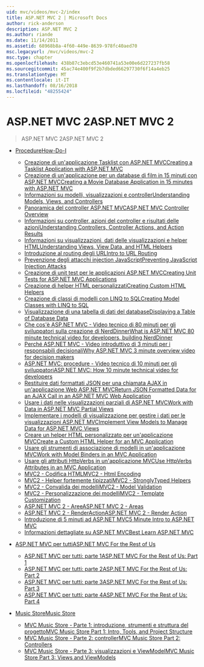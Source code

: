 ```yaml
---
uid: mvc/videos/mvc-2/index
title: ASP.NET MVC 2 | Microsoft Docs
author: rick-anderson
description: ASP.NET MVC 2
ms.author: riande
ms.date: 11/14/2011
ms.assetid: 68968b8a-4f60-449e-8639-978fc40aed70
msc.legacyurl: /mvc/videos/mvc-2
msc.type: chapter
ms.openlocfilehash: 438b87c3ebcd53e460741a53e00e6d227237fb58
ms.sourcegitcommit: 45ac74e400f9f2b7dbded66297730f6f14a4eb25
ms.translationtype: MT
ms.contentlocale: it-IT
ms.lasthandoff: 08/16/2018
ms.locfileid: "48255424"
---
```

<a name="aspnet-mvc-2"></a><span data-ttu-id="05c87-103">ASP.NET MVC 2</span><span class="sxs-lookup"><span data-stu-id="05c87-103">ASP.NET MVC 2</span></span>
====================
> <span data-ttu-id="05c87-104">ASP.NET MVC 2</span><span class="sxs-lookup"><span data-stu-id="05c87-104">ASP.NET MVC 2</span></span>


- [<span data-ttu-id="05c87-105">Procedure</span><span class="sxs-lookup"><span data-stu-id="05c87-105">How-Do-I</span></span>](how-do-i/index.md)

    - [<span data-ttu-id="05c87-106">Creazione di un'applicazione Tasklist con ASP.NET MVC</span><span class="sxs-lookup"><span data-stu-id="05c87-106">Creating a Tasklist Application with ASP.NET MVC</span></span>](how-do-i/creating-a-tasklist-application-with-aspnet-mvc.md)
    - [<span data-ttu-id="05c87-107">Creazione di un'applicazione per un database di film in 15 minuti con ASP.NET MVC</span><span class="sxs-lookup"><span data-stu-id="05c87-107">Creating a Movie Database Application in 15 minutes with ASP.NET MVC</span></span>](how-do-i/creating-a-movie-database-application-in-15-minutes-with-aspnet-mvc.md)
    - [<span data-ttu-id="05c87-108">Informazioni su modelli, visualizzazioni e controller</span><span class="sxs-lookup"><span data-stu-id="05c87-108">Understanding Models, Views, and Controllers</span></span>](how-do-i/understanding-models-views-and-controllers.md)
    - [<span data-ttu-id="05c87-109">Panoramica del controller ASP.NET MVC</span><span class="sxs-lookup"><span data-stu-id="05c87-109">ASP.NET MVC Controller Overview</span></span>](how-do-i/aspnet-mvc-controller-overview.md)
    - [<span data-ttu-id="05c87-110">Informazioni su controller, azioni del controller e risultati delle azioni</span><span class="sxs-lookup"><span data-stu-id="05c87-110">Understanding Controllers, Controller Actions, and Action Results</span></span>](how-do-i/understanding-controllers-controller-actions-and-action-results.md)
    - [<span data-ttu-id="05c87-111">Informazioni su visualizzazioni, dati delle visualizzazioni e helper HTML</span><span class="sxs-lookup"><span data-stu-id="05c87-111">Understanding Views, View Data, and HTML Helpers</span></span>](how-do-i/understanding-views-view-data-and-html-helpers.md)
    - [<span data-ttu-id="05c87-112">Introduzione al routing degli URL</span><span class="sxs-lookup"><span data-stu-id="05c87-112">Intro to URL Routing</span></span>](how-do-i/an-introduction-to-url-routing.md)
    - [<span data-ttu-id="05c87-113">Prevenzione degli attacchi injection JavaScript</span><span class="sxs-lookup"><span data-stu-id="05c87-113">Preventing JavaScript Injection Attacks</span></span>](how-do-i/preventing-javascript-injection-attacks.md)
    - [<span data-ttu-id="05c87-114">Creazione di unit test per le applicazioni ASP.NET MVC</span><span class="sxs-lookup"><span data-stu-id="05c87-114">Creating Unit Tests for ASP.NET MVC Applications</span></span>](how-do-i/creating-unit-tests-for-aspnet-mvc-applications.md)
    - [<span data-ttu-id="05c87-115">Creazione di helper HTML personalizzati</span><span class="sxs-lookup"><span data-stu-id="05c87-115">Creating Custom HTML Helpers</span></span>](how-do-i/creating-custom-html-helpers.md)
    - [<span data-ttu-id="05c87-116">Creazione di classi di modelli con LINQ to SQL</span><span class="sxs-lookup"><span data-stu-id="05c87-116">Creating Model Classes with LINQ to SQL</span></span>](how-do-i/creating-model-classes-with-linq-to-sql.md)
    - [<span data-ttu-id="05c87-117">Visualizzazione di una tabella di dati del database</span><span class="sxs-lookup"><span data-stu-id="05c87-117">Displaying a Table of Database Data</span></span>](how-do-i/displaying-a-table-of-database-data.md)
    - [<span data-ttu-id="05c87-118">Che cos'è ASP.NET MVC - Video tecnico di 80 minuti per gli sviluppatori sulla creazione di NerdDinner</span><span class="sxs-lookup"><span data-stu-id="05c87-118">What is ASP.NET MVC 80 minute technical video for developers, building NerdDinner</span></span>](how-do-i/what-is-aspnet-mvc-80-minute-technical-video-for-developers-building-nerddinner.md)
    - [<span data-ttu-id="05c87-119">Perché ASP.NET MVC - Video introduttivo di 3 minuti per i responsabili decisionali</span><span class="sxs-lookup"><span data-stu-id="05c87-119">Why ASP.NET MVC 3 minute overview video for decision makers</span></span>](how-do-i/why-aspnet-mvc-3-minute-overview-video-for-decision-makers.md)
    - [<span data-ttu-id="05c87-120">ASP.NET MVC: procedure - Video tecnico di 10 minuti per gli sviluppatori</span><span class="sxs-lookup"><span data-stu-id="05c87-120">ASP.NET MVC: How 10 minute technical video for developers</span></span>](how-do-i/aspnet-mvc-how-10-minute-technical-video-for-developers.md)
    - [<span data-ttu-id="05c87-121">Restituire dati formattati JSON per una chiamata AJAX in un'applicazione Web ASP.NET MVC</span><span class="sxs-lookup"><span data-stu-id="05c87-121">Return JSON Formatted Data for an AJAX Call in an ASP.NET MVC Web Application</span></span>](how-do-i/how-do-i-return-json-formatted-data-for-an-ajax-call-in-an-aspnet-mvc-web-application.md)
    - [<span data-ttu-id="05c87-122">Usare i dati nelle visualizzazioni parziali di ASP.NET MVC</span><span class="sxs-lookup"><span data-stu-id="05c87-122">Work with Data in ASP.NET MVC Partial Views</span></span>](how-do-i/how-do-i-work-with-data-in-aspnet-mvc-partial-views.md)
    - [<span data-ttu-id="05c87-123">Implementare i modelli di visualizzazione per gestire i dati per le visualizzazioni ASP.NET MVC</span><span class="sxs-lookup"><span data-stu-id="05c87-123">Implement View Models to Manage Data for ASP.NET MVC Views</span></span>](how-do-i/how-do-i-implement-view-models-to-manage-data-for-aspnet-mvc-views.md)
    - [<span data-ttu-id="05c87-124">Creare un helper HTML personalizzato per un'applicazione MVC</span><span class="sxs-lookup"><span data-stu-id="05c87-124">Create a Custom HTML Helper for an MVC Application</span></span>](how-do-i/how-do-i-create-a-custom-html-helper-for-an-mvc-application.md)
    - [<span data-ttu-id="05c87-125">Usare gli strumenti di associazione di modelli in un'applicazione MVC</span><span class="sxs-lookup"><span data-stu-id="05c87-125">Work with Model Binders in an MVC Application</span></span>](how-do-i/how-do-i-work-with-model-binders-in-an-mvc-application.md)
    - [<span data-ttu-id="05c87-126">Usare gli attributi HttpVerbs in un'applicazione MVC</span><span class="sxs-lookup"><span data-stu-id="05c87-126">Use HttpVerbs Attributes in an MVC Application</span></span>](how-do-i/how-do-i-use-httpverbs-attributes-in-an-mvc-application.md)
    - [<span data-ttu-id="05c87-127">MVC2 - Codifica HTML</span><span class="sxs-lookup"><span data-stu-id="05c87-127">MVC2 - Html Encoding</span></span>](how-do-i/mvc2-html-encoding.md)
    - [<span data-ttu-id="05c87-128">MVC2 - Helper fortemente tipizzati</span><span class="sxs-lookup"><span data-stu-id="05c87-128">MVC2 - StronglyTyped Helpers</span></span>](how-do-i/mvc2-stronglytyped-helpers.md)
    - [<span data-ttu-id="05c87-129">MVC2 - Convalida dei modelli</span><span class="sxs-lookup"><span data-stu-id="05c87-129">MVC2 - Model Validation</span></span>](how-do-i/mvc2-model-validation.md)
    - [<span data-ttu-id="05c87-130">MVC2 - Personalizzazione dei modelli</span><span class="sxs-lookup"><span data-stu-id="05c87-130">MVC2 - Template Customization</span></span>](how-do-i/mvc2-template-customization.md)
    - [<span data-ttu-id="05c87-131">ASP.NET MVC 2 - Aree</span><span class="sxs-lookup"><span data-stu-id="05c87-131">ASP.NET MVC 2 - Areas</span></span>](how-do-i/aspnet-mvc-2-areas.md)
    - [<span data-ttu-id="05c87-132">ASP.NET MVC 2 - RenderAction</span><span class="sxs-lookup"><span data-stu-id="05c87-132">ASP.NET MVC 2 - Render Action</span></span>](how-do-i/aspnet-mvc-2-render-action.md)
    - [<span data-ttu-id="05c87-133">Introduzione di 5 minuti ad ASP.NET MVC</span><span class="sxs-lookup"><span data-stu-id="05c87-133">5 Minute Intro to ASP.NET MVC</span></span>](how-do-i/5-minute-introduction-to-aspnet-mvc.md)
    - [<span data-ttu-id="05c87-134">Informazioni dettagliate su ASP.NET MVC</span><span class="sxs-lookup"><span data-stu-id="05c87-134">Best Learn ASP.NET MVC</span></span>](how-do-i/how-to-best-learn-asp-net-mvc.md)
- [<span data-ttu-id="05c87-135">ASP.NET MVC per tutti</span><span class="sxs-lookup"><span data-stu-id="05c87-135">ASP.NET MVC For the Rest of Us</span></span>](aspnet-mvc-for-the-rest-of-us/index.md)

    - [<span data-ttu-id="05c87-136">ASP.NET MVC per tutti: parte 1</span><span class="sxs-lookup"><span data-stu-id="05c87-136">ASP.NET MVC For the Rest of Us: Part 1</span></span>](aspnet-mvc-for-the-rest-of-us/aspnet-mvc-for-the-rest-of-us-part-1.md)
    - [<span data-ttu-id="05c87-137">ASP.NET MVC per tutti: parte 2</span><span class="sxs-lookup"><span data-stu-id="05c87-137">ASP.NET MVC For the Rest of Us: Part 2</span></span>](aspnet-mvc-for-the-rest-of-us/aspnet-mvc-for-the-rest-of-us-part-2.md)
    - [<span data-ttu-id="05c87-138">ASP.NET MVC per tutti: parte 3</span><span class="sxs-lookup"><span data-stu-id="05c87-138">ASP.NET MVC For the Rest of Us: Part 3</span></span>](aspnet-mvc-for-the-rest-of-us/aspnet-mvc-for-the-rest-of-us-part-3.md)
    - [<span data-ttu-id="05c87-139">ASP.NET MVC per tutti: parte 4</span><span class="sxs-lookup"><span data-stu-id="05c87-139">ASP.NET MVC For the Rest of Us: Part 4</span></span>](aspnet-mvc-for-the-rest-of-us/aspnet-mvc-for-the-rest-of-us-part-4.md)
- [<span data-ttu-id="05c87-140">Music Store</span><span class="sxs-lookup"><span data-stu-id="05c87-140">Music Store</span></span>](music-store/index.md)

    - [<span data-ttu-id="05c87-141">MVC Music Store - Parte 1: introduzione, strumenti e struttura del progetto</span><span class="sxs-lookup"><span data-stu-id="05c87-141">MVC Music Store Part 1: Intro, Tools, and Project Structure</span></span>](music-store/mvc-music-store-part-1-intro-tools-and-project-structure.md)
    - [<span data-ttu-id="05c87-142">MVC Music Store - Parte 2: controller</span><span class="sxs-lookup"><span data-stu-id="05c87-142">MVC Music Store Part 2: Controllers</span></span>](music-store/mvc-music-store-part-2-controllers.md)
    - [<span data-ttu-id="05c87-143">MVC Music Store - Parte 3: visualizzazioni e ViewModel</span><span class="sxs-lookup"><span data-stu-id="05c87-143">MVC Music Store Part 3: Views and ViewModels</span></span>](music-store/mvc-music-store-part-3-views-and-viewmodels.md)
